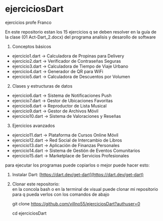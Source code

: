 # ejerciciosDart
ejercicios profe Franco


En este repositorio estan los 15 ejercicios q se deben resolver en la guía de la clase (01 Act-Dart_2.docx) del programa  analisis y desarollo de software 


 1. Conceptos básicos
- ejercicio1.dart → Calculadora de Propinas para Delivery
- ejercicio2.dart → Verificador de Contraseñas Seguras
- ejercicio3.dart → Calculadora de Tiempo de Viaje Urbano
- ejercicio4.dart → Generador de QR para WiFi
- ejercicio5.dart → Calculadora de Descuentos por Volumen

2. Clases y estructuras de datos
- ejercicio6.dart → Sistema de Notificaciones Push
- ejercicio7.dart → Gestor de Ubicaciones Favoritas
- ejercicio8.dart → Reproductor de Lista Musical
- ejercicio9.dart → Gestor de Archivos Móvil
- ejercicio10.dart → Sistema de Valoraciones y Reseñas

3. Ejercicios avanzados
- ejercicio11.dart → Plataforma de Cursos Online Móvil
- ejercicio12.dart → Red Social de Intercambio de Libros
- ejercicio13.dart → Aplicación de Finanzas Personales
- ejercicio14.dart → Sistema de Gestión de Eventos Comunitarios
- ejercicio15.dart → Marketplace de Servicios Profesionales


para ejecutar los programas puede copiarlos o mejor puede hacer esto:

1. Instalar Dart: [https://dart.dev/get-dart](https://dart.dev/get-dart)  
2. Clonar este repositorio:  
   en la concola bash o en la terminal de visual puede clonar mi repositorio para q pueda verlos con los comandos de abajo
   
     git clone https://github.com/villno55/ejerciciosDart?authuser=0
   
    cd ejerciciosDart
